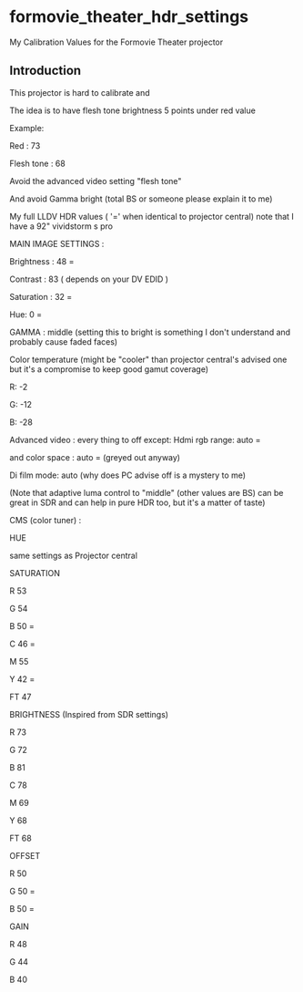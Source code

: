 # formovie_theater_hdr_settings
My Calibration Values for the Formovie Theater projector

## Introduction
This projector is hard to calibrate and 

The idea is to have flesh tone brightness 5 points under red value


Example:

Red : 73

Flesh tone : 68


Avoid the advanced video setting "flesh tone"


And avoid Gamma bright (total BS or someone please explain it to me)


My full LLDV HDR values ( '=' when identical to projector central) note that I have a 92" vividstorm s pro


MAIN IMAGE SETTINGS :


Brightness : 48 =

Contrast : 83 ( depends on your DV EDID )

Saturation : 32 =

Hue: 0 =


GAMMA : middle (setting this to bright is something I don't understand and probably cause faded faces)


Color temperature (might be "cooler" than projector central's advised one but it's a compromise to keep good gamut coverage)


R: -2

G: -12

B: -28


Advanced video : every thing to off except: Hdmi rgb range: auto =

and color space : auto = (greyed out anyway)

Di film mode: auto (why does PC advise off is a mystery to me)


(Note that adaptive luma control to "middle" (other values are BS) can be great in SDR and can help in pure HDR too, but it's a matter of taste)


CMS (color tuner) :


HUE

same settings as Projector central


SATURATION

R 53

G 54

B 50 =

C 46 =

M 55

Y 42 =

FT 47


BRIGHTNESS (Inspired from SDR settings)

R 73

G 72

B 81

C 78

M 69

Y 68

FT 68


OFFSET

R 50

G 50 =

B 50 =


GAIN

R 48

G 44

B 40
